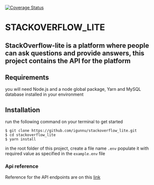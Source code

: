 [![Coverage Status](https://coveralls.io/repos/github/igunnu/stackoverflow_lite/badge.svg)](https://coveralls.io/github/igunnu/stackoverflow_lite)
# STACKOVERFLOW_LITE
StackOverflow-lite is a platform where people can ask questions and provide answers, this project contains the API for the platform
---
## Requirements
you will need Node.js and a node global package, Yarn and MySQL database installed in your environment
## Installation
run the following command on your terminal to get started

    $ git clone https://github.com/igunnu/stackoverflow_lite.git
    $ cd stackoverflow_lite
    $ yarn install
in the root folder of this project, create a file name `.env` populate it with required value as specified in the `example.env` file

### Api reference
Reference for the API endpoints are on this [link
](https://documenter.getpostman.com/view/7199664/2s83f4KvJj)
